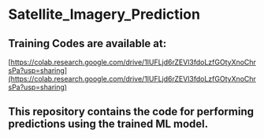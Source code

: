 # Satellite_Imagery_Prediction

## Training Codes are available at:
[https://colab.research.google.com/drive/1lUFLjd6rZEVl3fdoLzfGOtyXnoChrsPa?usp=sharing](https://colab.research.google.com/drive/1lUFLjd6rZEVl3fdoLzfGOtyXnoChrsPa?usp=sharing)

## This repository contains the code for performing predictions using the trained ML model.
